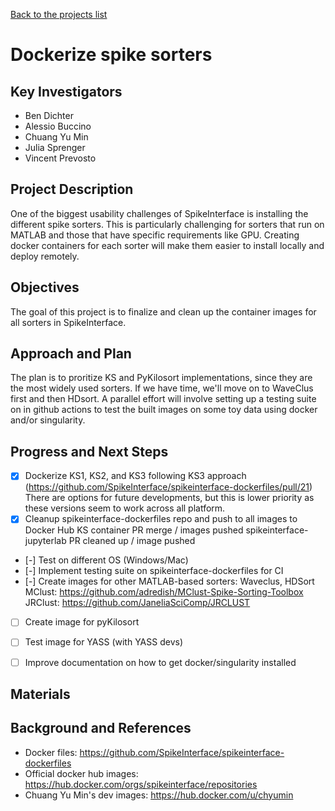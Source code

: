 [Back to the projects list](../../)

<!-- For information on how to write GitHub .md files see https://guides.github.com/features/mastering-markdown/ -->

# Dockerize spike sorters

## Key Investigators

- Ben Dichter
- Alessio Buccino
- Chuang Yu Min
- Julia Sprenger
- Vincent Prevosto

<!-- - Investigator 1 (Affiliation)-->
<!-- - Investigator 2 (Affiliation)-->

## Project Description

<!-- Add a short paragraph describing the project. -->


One of the biggest usability challenges of SpikeInterface is installing the different spike sorters. This is particularly challenging for sorters that run on MATLAB and those that have specific requirements like GPU. Creating docker containers for each sorter will make them easier to install locally and deploy remotely.

## Objectives

The goal of this project is to finalize and clean up the container images for all sorters in SpikeInterface.

<!-- Briefly describe the objectives of your project. What would you like to achive?-->

<!-- 1. Objective A. Describe it in 1-2 sentences.-->
<!-- 1. Objective B. Describe it in 1-2 sentences.-->
<!-- 1. ...-->

## Approach and Plan

The plan is to proritize KS and PyKilosort implementations, since they are the most widely used sorters. 
If we have time, we'll move on to WaveClus first and then HDsort.
A parallel effort will involve setting up a testing suite on in github actions to test the built images on some toy
data using docker and/or singularity.

<!-- 1. Describe the steps of your planned approach to reach the objectives.-->
<!-- 1. ... -->
<!-- 1. ... -->

## Progress and Next Steps

- [X] Dockerize KS1, KS2, and KS3 following KS3 approach (https://github.com/SpikeInterface/spikeinterface-dockerfiles/pull/21)
        There are options for future developments, but this is lower priority as these versions seem to work across all platform.
- [X] Cleanup spikeinterface-dockerfiles repo and push to all images to Docker Hub
        KS container PR merge / images pushed
        spikeinterface-jupyterlab PR cleaned up / image pushed
- [-] Test on different OS (Windows/Mac)
- [-] Implement testing suite on spikeinterface-dockerfiles for CI
- [-] Create images for other MATLAB-based sorters: 
        Waveclus, HDSort
        MClust: https://github.com/adredish/MClust-Spike-Sorting-Toolbox
        JRClust: https://github.com/JaneliaSciComp/JRCLUST
- [ ] Create image for pyKilosort
- [ ] Test image for YASS (with YASS devs)
- [ ] Improve documentation on how to get docker/singularity installed


<!--Populate this section as you are making progress before/during/after the hackathon-->
<!--Describe the progress you have made on the project,e.g., which objectives you have achieved and how.-->
<!--Describe the next steps you are planing to take to complete the project.-->

## Materials

<!--If available add links to the materials relevant to the project, e.g., the code generated for the project or data used-->
<!--If available add pictures and links to videos that demonstrate what has been accomplished.-->
<!--![Description of picture](Example2.jpg)-->

## Background and References

- Docker files: https://github.com/SpikeInterface/spikeinterface-dockerfiles
- Official docker hub images: https://hub.docker.com/orgs/spikeinterface/repositories
- Chuang Yu Min's dev images: https://hub.docker.com/u/chyumin

<!--Use this space for information that may help people better understand your project, like links to papers, source code, or data ,e.g:-->
<!-- - Source code: https://github.com/YourUser/YourRepository -->
<!-- - Documentation: https://link.to.docs -->
<!-- - Test data: https://link.to.test.data -->

